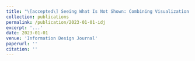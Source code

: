 ```yaml
---
title: "\[accepted\] Seeing What Is Not Shown: Combining Visualization Critique and Design to Surface the Limitations in Data."
collection: publications
permalink: /publication/2023-01-01-idj
excerpt: '...'
date: 2023-01-01
venue: 'Information Design Journal'
paperurl: ''
citation: ''
---
```

